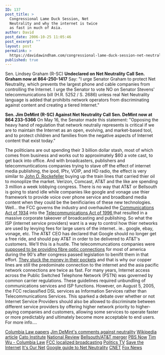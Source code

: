 ```yaml
---
ID: 137
post_title: >
  Congressional Lame Duck Session, Net
  Neutrality and why the internet is twice
  as fast in much of Asia.
author: David
post_date: 2006-10-25 11:05:46
post_excerpt: ""
layout: post
permalink: >
  https://davidawindham.com/congressional-lame-duck-session-net-neutrality-and-why-the-internet-is-twice-as-fast-in-much-of-asia/
published: true
---
```

Sen. Lindsey Graham (R-SC)
<strong>Undeclared on Net Neutrality
Call Sen. Graham now at 864-250-1417</strong>
Say: "I urge Senator Graham to protect Net Neutrality, which prevents the largest phone and cable companies from controlling the Internet. I urge the Senator to vote NO on Senator Stevens' telecommunications bill (H.R. 5252 / S. 2686) unless real Net Neutrality language is added that prohibits network operators from discriminating against content and creating a tiered Internet."

<strong>Sen. Jim DeMint (R-SC)
Against Net Neutrality
Call Sen. DeMint now at 864 233-5366</strong>
On May 16, the Senator made this statement:
"Opposing the heavy hand of regulation that network neutraliy represents is critical if we are to maintain the Internet as an open, evolving, and market-based tool, and to protect children and families from the negative aspects of Internet content that exist today."

The politicians are out spending their 3 billion dollar stash, most of which comes from business and works out to approximately $60 a vote cast, to get back into office.   And with broadcasters, publishers and telecommuntications companies trying to stave off the effect of internet media publishing, the ipod, IPtv, VOIP, and HD radio, the effect is very similar to  <a href="http://en.wikipedia.org/wiki/John_D._Rockefeller">John D. Rockefeller</a> buying up the train lines that carried thier oil to monoplize the market.  Verizon, Comcast, AT&T and the like are spending 3 million a week lobbying congress.  There is no way that AT&T or Bellsouth is going to stand idle while companies like google and vonage use thier framework to provide voice over phone service and broadband media content when they could be the benificiaries of these new technologies.  Well... the FCC governs the industry and overhauled the <a href="http://en.wikipedia.org/wiki/Communications_Act_of_1934"> Communications Act of 1934</a> into the <a href="http://www.fcc.gov/telecom.html">Telecommunications Act of 1996 </a>that resulted in a massive corporate takeover of broadcasting and publishing.
   So what the ISP (internet service providers) want is a way to control how thier networks are used by levying fees for large users of the internet.. ie.. google, ebay, vonage, etc.  The AT&T CEO has declared that Google should no longer get a free ride, and should pay AT&T in order to be delivered to AT&T's customers.   We'll this is a hustle.  The telecommuncations companies were <a href="http://www.techdirt.com/articles/20060131/2021240_F.shtml">supposed to be providing fibre optic connections</a> for most of america during the 90's after congress passed legislation to benifit them in that effort.  <a href="http://muniwireless.com/community/1023">They stuck the money in their pockets</a> and that is why our copper lines are still the predominate connection to the internet and the asia pacific network connections are twice as fast.  For many years, Internet access across the Public Switched Telephone Network (PSTN) was governed by common carrier regulations. These guidelines required unbundling of communications services and ISP functions. However, on August 5, 2005, the FCC reclassified DSL services as Information Services rather than Telecommunications Services.  This sparked a debate over whether or not Internet Service Providers should also be allowed to discriminate between different service providers by offering higher network priority to higher-paying companies and customers, allowing some services to operate faster or more predictably and ultimately become more acceptable to end users.  For more info....

<a href="http://papers.ssrn.com/sol3/papers.cfm?abstract_id=388863"> Columbia Law papers</a>
<a href="http://www.publicknowledge.org/pdf/brownback-demint-nn-20060516.pdf"> Jim DeMint's comments against neutrality</a>
<a href="http://en.wikipedia.org/wiki/Net_neutrality"> Wikipedia article</a>
<a href="http://www.cato.org/pubs/pas/pa507.pdf"> Cato Institute</a>
<a href="http://article.nationalreview.com/?q=Yzk0ZmQzOTY1OGY2OGIzZjJmODczMGE2ZjMyMDdmY2U="> National Review</a>
<a href="http://www.freepress.net/news/18634"> Bellsouth/AT&T merger</a>
<a href="http://www.pbs.org/now/shows/222/net-neutrality.html"> PBS Now</a>
<a href="http://www.timwu.org/wu_lessig_fcc.pdf"> Tim Wu - Columbia Law</a>
<a href="http://www.lasarletter.com/2006/docs/deepsix.pdf"> FCC localized broadcasting</a>
<a href="http://www.politicstv.com/blog/?p=261"> Politics TV</a>
<a href="http://www.savetheinternet.com"> Save the Internet</a>
<a href="http://www.itsournet.org"> It's Our Net</a>
<a href="http://www.google.com/help/netneutrality.html"> Google guide to Net Neutrality</a>
<a href="http://news.com.com/Net+neutrality+showdown/2009-1028_3-6055133.html"> CNET</a>
<a href="http://www.foxnews.com/story/0,2933,224498,00.html"> Fox News</a>

